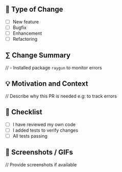 ## 📣 Type of Change

- [ ] New feature
- [ ] Bugfix
- [ ] Enhancement
- [ ] Refactoring

## ∑ Change Summary

// - Installed package `raygun` to monitor errors

## 💡 Motivation and Context

// Describe why this PR is needed e.g: to track errors

## 📝 Checklist

- [ ] I have reviewed my own code
- [ ] I added tests to verify changes
- [ ] All tests passing

## 📸 Screenshots / GIFs

// Provide screenshots if available